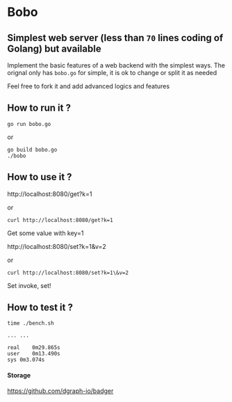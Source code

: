 # Bobo

## Simplest web server (less than ```70``` lines coding of Golang) but available

Implement the basic features of a web backend with the simplest ways. The orignal only has ```bobo.go``` for simple, it is ok to change or split it as needed

Feel free to fork it and add advanced logics and features

## How to run it ?
```
go run bobo.go
```
or 
```
go build bobo.go
./bobo
```
## How to use it ?
http://localhost:8080/get?k=1

or
```
curl http://localhost:8080/get?k=1
```
Get some value with key=1

http://localhost:8080/set?k=1&v=2

or 
```
curl http://localhost:8080/set?k=1\&v=2
```

Set invoke, set!

## How to test it ?
```
time ./bench.sh

... ...

real	0m29.865s
user	0m13.490s
sys	0m3.074s
```

#### Storage
https://github.com/dgraph-io/badger
